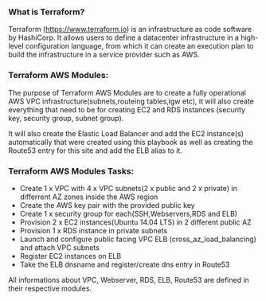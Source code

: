 ### What is Terraform?

Terraform (https://www.terraform.io) is an infrastructure as code software by HashiCorp.
It allows users to define a datacenter infrastructure in a high-level configuration language,
from which it can create an execution plan to build the infrastructure in a service provider such as AWS.


### Terraform AWS Modules:

The purpose of Terraform AWS Modules are to create a fully operational AWS VPC infrastructure(subnets,routeing tables,igw etc), it will also create everything that need to be for creating EC2 and RDS instances (security key, security group, subnet group).

It will also create the Elastic Load Balancer and add the EC2 instance(s) automatically that were created using this playbook as well as creating the Route53 entry for this site and add the ELB alias to it. 


### Terraform AWS Modules Tasks:

- Create 1 x VPC with 4 x VPC subnets(2 x public and 2 x private) in differrent AZ zones inside the AWS region
- Create the AWS key pair with the provided public key
- Create 1 x security group for each(SSH,Webservers,RDS and ELB)
- Provision 2 x EC2 instances(Ubuntu 14.04 LTS) in 2 different public AZ
- Provision 1 x RDS instance in private subnets
- Launch and configure public facing VPC ELB (cross_az_load_balancing) and attach VPC subnets
- Register EC2 instances on ELB
- Take the ELB dnsname and register/create dns entry in Route53

All informations about VPC, Webserver, RDS, ELB, Route53 are defined in their respective modules.
